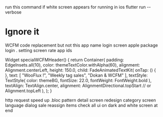 

run this command if white screen appears for running in ios
flutter run --verbose

# Ignore it

WCFM code replacement but not this
app name 
login screen apple package login .
setting screen rate app ids

Widget specialWCFMHeader() {
return Container(
  padding: EdgeInsets.all(10),
  color: themeTextColor.withAlpha(60),
  alignment: Alignment.centerLeft,
  height: 150.0,
  child: FadeAnimatedTextKit(
      onTap: () {
      },
      text: [
        "WooFlux !",
        "Weekly tag sales",
        "Dokan & WCFM"
      ],
      textStyle: TextStyle(
          color: themeBG,
          fontSize: 22.0,
          fontWeight: FontWeight.bold
      ),
      textAlign: TextAlign.center,
      alignment: AlignmentDirectional.topStart // or Alignment.topLeft
  ),
);
}


http request speed up .bloc pattern
detail screen redesign
category screen
language dialog
sale reassign items
check all ui on dark and white screen at end
